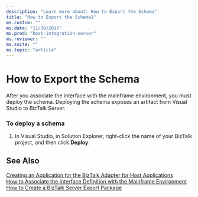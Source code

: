 ```yaml
---
description: "Learn more about: How to Export the Schema"
title: "How to Export the Schema1"
ms.custom: ""
ms.date: "11/30/2017"
ms.prod: "host-integration-server"
ms.reviewer: ""
ms.suite: ""
ms.topic: "article"
---
```

# How to Export the Schema
After you associate the interface with the mainframe environment, you must deploy the schema. Deploying the schema exposes an artifact from Visual Studio to BizTalk Server.  
  
### To deploy a schema  
  
1.  In Visual Studio, in Solution Explorer, right-click the name of your BizTalk project, and then click **Deploy**.  
  
## See Also  
 [Creating an Application for the BizTalk Adapter for Host Applications](../core/creating-an-application-for-the-biztalk-adapter-for-host-applications2.md)   
 [How to Associate the Interface Definition with the Mainframe Environment](../core/how-to-associate-the-interface-definition-with-the-mainframe-environment2.md)   
 [How to Create a BizTalk Server Export Package](../core/how-to-create-a-biztalk-server-export-package1.md)
